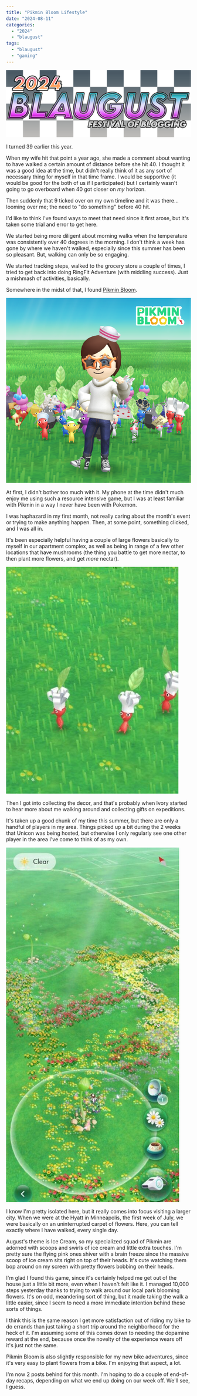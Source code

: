 ```yaml
---
title: "Pikmin Bloom Lifestyle"
date: "2024-08-11"
categories: 
  - "2024"
  - "blaugust"
tags: 
  - "blaugust"
  - "gaming"
---
```


![2024 Blaugust Felstival of Blogging logo, with black and white fading checked background](images/blaugust2024-litecheck2674701766089102473-1024x372.png)

I turned 39 earlier this year.

When my wife hit that point a year ago, she made a comment about wanting to have walked a certain amount of distance before she hit 40. I thought it was a good idea at the time, but didn't really think of it as any sort of necessary thing for myself in that time frame. I would be supportive (it would be good for the both of us if I participated) but I certainly wasn't going to go overboard when 40 got closer on _my_ horizon.

Then suddenly that 9 ticked over on my own timeline and it was there... looming over me; the need to "do something" before 40 hit.

I'd like to think I've found ways to meet that need since it first arose, but it's taken some trial and error to get here.

We started being more diligent about morning walks when the temperature was consistently over 40 degrees in the morning. I don't think a week has gone by where we haven't walked, especially since this summer has been so pleasant. But, walking can only be so engaging.

We started tracking steps, walked to the grocery store a couple of times, I tried to get back into doing RingFit Adventure (with middling success). Just a mishmash of activities, basically.

Somewhere in the midst of that, I found [Pikmin Bloom](https://pikminbloom.com/en/).

![A mii poses with a thumbs up and a multi colored squad of Pikmin behind them. ](images/img_2024-08-11-093857196908883513637229908.png)

At first, I didn't bother too much with it. My phone at the time didn't much enjoy me using such a resource intensive game, but I was at least familiar with Pikmin in a way I never have been with Pokemon.

I was haphazard in my first month, not really caring about the month's event or trying to make anything happen. Then, at some point, something clicked, and I was all in.

It's been especially helpful having a couple of large flowers basically to myself in our apartment complex, as well as being in range of a few other locations that have mushrooms (the thing you battle to get more nectar, to then plant more flowers, and get _more_ nectar).

![Three red Pikmin in chef hats on a grassy background ](images/image_editor_output_image-1651404843-17233882262067016242303822416342.jpg)

Then I got into collecting the decor, and that's probably when Ivory started to hear more about me walking around and collecting gifts on expeditions.

It's taken up a good chunk of my time this summer, but there are only a handful of players in my area. Things picked up a bit during the 2 weeks that Unicon was being hosted, but otherwise I only regularly see one other player in the area I've come to think of as my own.

![A screenshot from. Pikmin Bloom, showing some unbloomed large flowers and the paths of flowers planted in the area. ](images/image_editor_output_image-742729296-17233899926196624693423479869694.jpg)

I know I'm pretty isolated here, but it really comes into focus visiting a larger city. When we were at the Hyatt in Minneapolis, the first week of July, we were basically on an uninterrupted carpet of flowers. Here, you can tell exactly where I have walked, every single day.

August's theme is Ice Cream, so my specialized squad of Pikmin are adorned with scoops and swirls of ice cream and little extra touches. I'm pretty sure the flying pink ones shiver with a brain freeze since the massive scoop of ice cream sits right on top of their heads. It's cute watching them bop around on my screen with pretty flowers bobbing on their heads.

I'm glad I found this game, since it's certainly helped me get out of the house just a little bit more, even when I haven't felt like it. I managed 10,000 steps yesterday thanks to trying to walk around our local park blooming flowers. It's on odd, meandering sort of thing, but it made taking the walk a little easier, since I seem to need a more immediate intention behind these sorts of things.

I think this is the same reason I get more satisfaction out of riding my bike to do errands than just taking a short trip around the neighborhood for the heck of it. I'm assuming some of this comes down to needing the dopamine reward at the end, because once the novelty of the experience wears off it's just not the same.

Pikmin Bloom is also slightly responsible for my new bike adventures, since it's very easy to plant flowers from a bike. I'm enjoying that aspect, a lot.

I'm now 2 posts behind for this month. I'm hoping to do a couple of end-of-day recaps, depending on what we end up doing on our week off. We'll see, I guess.
